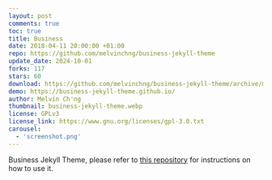 ```yaml
---
layout: post
comments: true
toc: true
title: Business
date: 2018-04-11 20:00:00 +01:00
repo: https://github.com/melvinchng/business-jekyll-theme
update_date: 2024-10-01
forks: 117
stars: 60
download: https://github.com/melvinchng/business-jekyll-theme/archive/master.zip
demo: https://business-jekyll-theme.github.io/
author: Melvin Ch'ng
thumbnail: business-jekyll-theme.webp
license: GPLv3
license_link: https://www.gnu.org/licenses/gpl-3.0.txt
carousel:
  - 'screenshot.png'
---
```


Business Jekyll Theme, please refer to [this repository](https://github.com/melvinchng/business-jekyll-theme) for instructions on how to use it.
